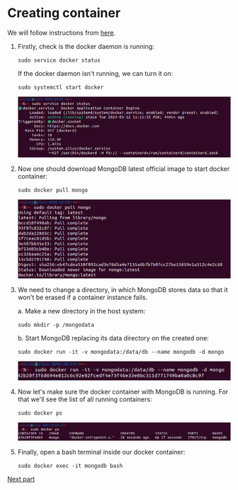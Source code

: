 # Creating container

We will follow instructions from [here](https://phoenixnap.com/kb/docker-mongodb).

1. Firstly, check is the docker daemon is running:
    ```shell
    sudo service docker status
    ```
    If the docker daemon isn't running, we can turn it on:
    ```shell
    sudo systemctl start docker
    ```
   ![Alt text](images/docker_is_running.jpg "docker daemon is running")
2. Now one should download MongoDB latest official image to start docker container:
   ```shell
   sudo docker pull mongo
   ```
   ![Alt text](images/image_download.jpg "MongoDM image was downloaded")
3. We need to change a directory, in which MongoDB stores 
data so that it won't be erased if a container instance fails. 

   a. Make a new directory in the host system:
   ```shell
   sudo mkdir -p /mongodata
   ```
   
   b. Start MongoDB replacing its data directory on the created one:
   ```shell
   sudo docker run -it -v mongodata:/data/db --name mongodb -d mongo
   ```
   ![Alt text](images/run_container.jpg "running the container")
4. Now let's make sure the docker container with MongoDB is running. 
For that we'll see the list of all running containers:
   ```shell
   sudo docker ps
   ```
   ![Alt text](images/container_is_running.jpg "running the container")
5. Finally, open a bash terminal inside our docker container:
   ```shell
   sudo docker exec -it mongodb bash
   ```
   
[Next part](working_with_MongoDB.md)